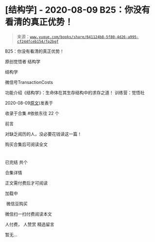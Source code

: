 # [结构学] - 2020-08-09 B25：你没有看清的真正优势！

> 来源：[`www.yuque.com/books/share/641124b8-5f80-4d26-a995-cf244fceb154/fp2bgf`](https://www.yuque.com/books/share/641124b8-5f80-4d26-a995-cf244fceb154/fp2bgf)



B25：你没有看清的真正优势！ 

原创觉悟者 结构学 

结构学 

微信号TransactionCosts 

功能介绍《结构学》：生命体在其生存结构中的求存之道！ 训练营：觉悟社 

2020-08-09[原文](https://mp.weixin.qq.com/s?__biz=MzIzMDYwOTM0Mg==&mid=2247484397&idx=1&sn=27132ec1912c70e752f7869429505a80&chksm=e8b19b3cdfc6122a7731db9eb66341a9909e9d973b25a6e228a62e7f360c1f0eff906591ed04#rd))发表于 

收录于合集 #依依东往 22 个 

前言 

对缺乏阅历的人，没必要花钱读这一篇！ 

购买合集后可阅读全文 

# 

已完结 共个 

合集详情 

正文需付费后才可阅读 

加载中 

 微信豆购买 

微信扫一扫付费阅读本文 

人付费， 人赞赏 <ne-h3 id="Y2t9A" data-lake-id="Y2t9A"><ne-heading-ext><ne-heading-anchor></ne-heading-anchor><ne-heading-fold></ne-heading-fold></ne-heading-ext><ne-heading-content>精选留言</ne-heading-content></ne-h3> 

暂无...